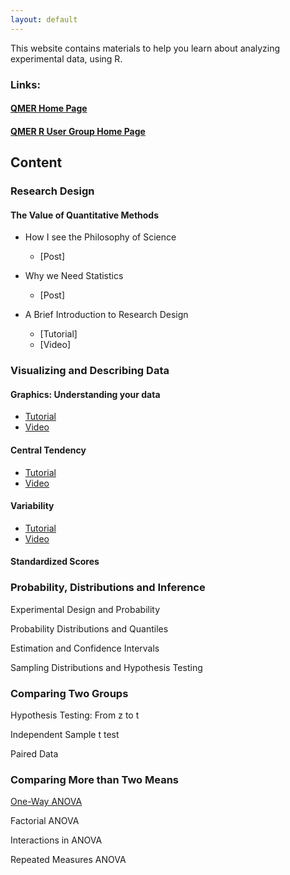 ```yaml
---
layout: default
---
```


This website contains materials to help you learn about analyzing experimental data, using R.


### Links:

#### [QMER Home Page](https://aub.ie/qmer)

#### [QMER R User Group Home Page](https://auqmer.github.io/qmer_rug/)


## Content

### Research Design

#### The Value of Quantitative Methods

* How I see the Philosophy of Science
    - [Post]

* Why we Need Statistics
    - [Post]

* A Brief Introduction to Research Design
    - [Tutorial]
    - [Video]

### Visualizing and Describing Data

#### Graphics: Understanding your data

* [Tutorial](https://auqmer.github.io/ExperimenteR/graphing.html)
* [Video](https://auburn.hosted.panopto.com/Panopto/Pages/Viewer.aspx?id=7d27afac-a19c-4df3-823c-ac30011ffccc)

#### Central Tendency

* [Tutorial](https://auqmer.github.io/ExperimenteR/centralTendency.html)
* [Video](https://auburn.hosted.panopto.com/Panopto/Pages/Viewer.aspx?id=8d53677e-f7e5-4c52-88e8-ac2f0133d380)

#### Variability

* [Tutorial](https://auqmer.github.io/ExperimenteR/Variability.html)
* [Video](https://auburn.hosted.panopto.com/Panopto/Pages/Viewer.aspx?id=cad74732-e286-45be-8388-ac2f0144260b)

#### Standardized Scores


### Probability, Distributions and Inference

Experimental Design and Probability

Probability Distributions and Quantiles

Estimation and Confidence Intervals

Sampling Distributions and Hypothesis Testing

### Comparing Two Groups

Hypothesis Testing: From z to t

Independent Sample t test

Paired Data

### Comparing More than Two Means

[One-Way ANOVA](https://auqmer.github.io/ExperimenteR/onewayANOVA.html)

Factorial ANOVA

Interactions in ANOVA

Repeated Measures ANOVA